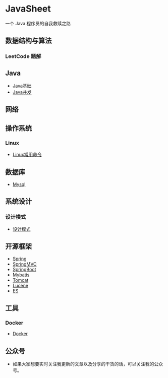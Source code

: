 # JavaSheet
一个 Java 程序员的自我救赎之路

## 数据结构与算法

### LeetCode 题解

## Java
* [Java基础](docs/Java/Java基础.md)
* [Java并发](docs/Java/Java并发.md)

## 网络


## 操作系统

### Linux
* [Linux常用命令](docs/操作系统/Linux常用命令.md)


## 数据库
* [Mysql](docs/数据库/Mysql.md)


## 系统设计

### 设计模式
* [设计模式](docs/系统设计/设计模式.md)

## 开源框架
* [Spring](docs/开源框架/Spring.md)
* [SpringMVC](docs/开源框架/SpringMVC.md)
* [SpringBoot](docs/开源框架/SpringBoot.md)
* [Mybatis](docs/开源框架/Mybatis.md)
* [Tomcat](docs/开源框架/Tomcat.md)
* [Lucene](docs/开源框架/Lucene.md)
* [ES](docs/开源框架/ES.md)
## 工具

### Docker
* [Docker](docs/工具/Docker.md)

## 公众号

- 如果大家想要实时关注我更新的文章以及分享的干货的话，可以关注我的公众号。




